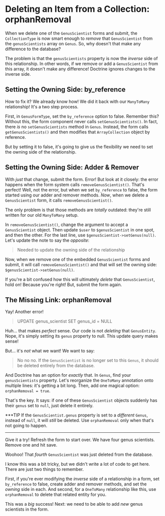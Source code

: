 # Deleting an Item from a Collection: orphanRemoval

When we delete one of the `GenusScientist` forms and submit, the `CollectionType`
is now smart enough to *remove* that `GenusScientist` from the `genusScientists`
array on `Genus`. So, why doesn't that make any difference to the database?

The problem is that the `genusScientists` property is now the *inverse* side of
this relationship. In other words, if we remove or add a `GenusScientist` from this
array, it doesn't make any difference! Doctrine ignores changes to the inverse side.

## Setting the Owning Side: by_reference

How to fix it? We already know how! We did it back with our `ManyToMany` relationship!
It's a two step process.

First, in `GenusFormType`, set the `by_reference` option to false. Remember this?
Without this, the form component never calls `setGenusScientists()`. In fact, there
*is* no `setGenusScientists` method in `Genus`. Instead, the form calls `getGenusScientists()`
and then modifies that `ArrayCollection` object by reference.

But by setting it to false, it's going to give us the flexibility we need to
set the owning side of the relationship.

## Setting the Owning Side: Adder & Remover

With *just* that change, submit the form. Error! But look at it closely: the error
happens when the form system calls `removeGenusScientist()`. That's perfect! Well,
not the error, but when we set `by_reference` to false, the form started using our
adder and remover methods. *Now*, when we delete a `GenusScientist` form, it calls
`removeGenusScientist()`.

The only problem is that those methods are *totally* outdated: they're still written
for our old `ManyToMany` setup.

In `removeGenusScientist()`, change the argument to accept a `GenusScientist` object.
Then update `$user` to `$genusScientist` in one spot, and then the other. For the
last line, use `$genusScientist->setGenus(null)`. Let's update the note to say the
*opposite*:

> Needed to update the owning side of the relationship

Now, when we remove one of the embedded `GenusScientist` forms and submit, it will
call `removeGenusScientist()` and that will set the owning side:
`$genusScientist->setGenus(null)`.

If you're a bit confused how this will ultimately *delete* that `GenusScientist`,
hold on! Because you're right! But, submit the form again.

## The Missing Link: orphanRemoval

Yay! Another error!

> UPDATE genus_scientist SET genus_id = NULL

Huh... that makes *perfect* sense. Our code is not *deleting* that `GenusEntity`.
Nope, it's simply setting its `genus` property to null. This update query makes
sense!

But... it's *not* what we want! We want to say:

> No no no. If the `GenusScientist` is no longer set to this `Genus`,
> it should be deleted entirely from the database.

And Doctrine has an option for *exactly* that. In `Genus`, find your `genusScientists`
property. Let's reorganize the `OneToMany` annotation onto multiple lines: it's getting
a bit long. Then, add one magical option: `orphanRemoval = true`.

That's the key. It says: if one of these `GenusScientist` objects suddenly has their
`genus` set to `null`, just delete it entirely.

***TIP
If the `GenusScientist.genus` property is set to a *different* `Genus`,
instead of `null`, it will *still* be deleted. Use `orphanRemoval` only
when that's not going to happen.
***

Give it a try! Refresh the form to start over. We have four genus scientists.
Remove one and hit save. 

Woohoo! That *fourth* `GenusScientist` was just deleted from the database.

I know this was a bit tricky, but we didn't write a lot of code to get here. There are
just two things to remember.

First, if you're ever modifying the *inverse* side of a relationship in a form, set
`by_reference` to false, create adder and remover methods, and set the *owning*
side in each. And second, for a `OneToMany` relationship like this, use `orphanRemoval`
to delete that related entity for you.

This was a *big* success! Next: we need to be able to add *new* genus scientists
in the form.
